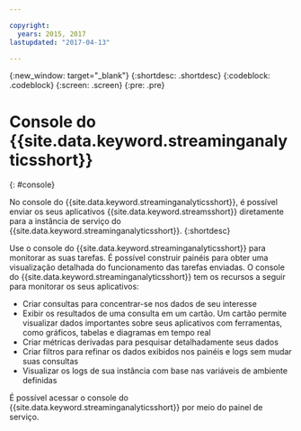 ```yaml
---

copyright:
  years: 2015, 2017
lastupdated: "2017-04-13"

---
```


<!-- Attribute definitions -->
{:new_window: target="_blank"}
{:shortdesc: .shortdesc}
{:codeblock: .codeblock}
{:screen: .screen}
{:pre: .pre}

# Console do {{site.data.keyword.streaminganalyticsshort}}
{: #console}

No console do {{site.data.keyword.streaminganalyticsshort}}, é possível enviar os seus aplicativos {{site.data.keyword.streamsshort}}
diretamente para a instância de serviço do {{site.data.keyword.streaminganalyticsshort}}.
{:shortdesc}

Use o console do {{site.data.keyword.streaminganalyticsshort}} para monitorar as suas tarefas. É possível construir painéis para obter uma visualização detalhada do funcionamento das tarefas
enviadas. O console do {{site.data.keyword.streaminganalyticsshort}} tem os recursos a seguir para monitorar os seus aplicativos:

* Criar consultas para concentrar-se nos dados de seu interesse
* Exibir os resultados de uma consulta em um cartão. Um cartão permite visualizar dados importantes sobre seus
aplicativos com ferramentas, como gráficos, tabelas e diagramas em tempo real
* Criar métricas derivadas para pesquisar detalhadamente seus dados
* Criar filtros para refinar os dados exibidos nos painéis e logs sem mudar
suas consultas
* Visualizar os logs de sua instância com base nas variáveis de ambiente definidas

É possível acessar o console do {{site.data.keyword.streaminganalyticsshort}} por meio do painel de serviço.

<!--The {{site.data.keyword.streaminganalyticsshort}} console is translated into the following languages: Brazilian Portuguese, French, German, Italian, Japanese, Korean, Simplified Chinese, Spanish, Traditional Chinese. Change the language setting in your browser to view the console in your preferred language. -->
